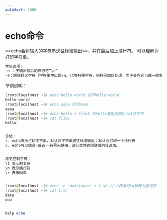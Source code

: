 ```yaml
---
autoSort: 2000
---
```

# echo命令

==echo会将输入的字符串送往标准输出==，并在最后加上换行符。 可以理解为打印字符串。

```powershell
常见选项：
-n ：不输出最后的换行符“\n”
-e：解释转义字符（字符串中出现\n、\t等特殊字符，则特别加以处理，而不会将它当成一般文字输出）
```

举例说明：

```powershell
[root@localhost ~]# echo hello world 打印hello world
hello world
[root@localhost ~]# echo aaaa 打印aaaa
aaaa
[root@localhost ~]# echo hello > file1 将hello重定向到file1文件中
[root@localhost ~]# cat file1
hello


总结：
1. echo表示打印字符串，默认将字符串送往标准输出；默认会打印一个换行符
2. echo可以结合>或者>>符号来使用，进行文件的创建或内容追加。


常见控制字符：
\t 表示制表符
\n 表示换行符
\r 表示回车


[root@localhost ~]# echo -e 'date\nuuu' > 1.sh //-e表示将\n解释为换行符
[root@localhost ~]# cat 1.sh
date
uuu


help echo
```

